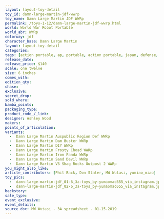 ```yaml
---
layout: layout-toy-detail 
toy_id: damn-large-martin-jdf-wwrp
toy_name: Damn Large Martin JDF WWRp
permalink: /toys-1-12/damn-large-martin-jdf-wwrp.html
world: World War Robot Portable
world_abr: WWRp
colorway: jdf
character_base: Damn Large Martin
layout: layout-toy-detail
categories: 
tags: [action portable, ap, portable, action portable, japan, defense, defence, force]
release_date: 
release_price: $140 
scale: one twelve
size: 6 inches
comes_with: 
edition_qty: 
chase: 
exclusive: 
secret_drop: 
sold_where: 
bamba_points: 
packaging_type: 
product_code_/_link: 
designer: Ashley Wood
makers: 
points_of_articulation: 
variants: 
  -  Damn Large Martin Auspublic Region Def WWRp
  -  Damn Large Martin Dam Buster WWRp
  -  Damn Large Martin DIY WWRp
  -  Damn Large Martin Frosty Choad WWRp
  -  Damn Large Martin Iron Panda WWRp
  -  Damn Large Martin Sand Devil WWRp
  -  Damn Large Martin V3 Shag Rocks Outpost 2 WWRp
you_might_also_like: 
article_contributors: [Phil Back, Don Slater, MW Wutasi, yumiao_miao]
toy_pics: 
  -  damn-large-martin-jdf_01-6_3a-toys_by-yumaomao555_via_instagram.jpg
  -  damn-large-martin-jdf_02-6_3a-toys_by-yumaomao555_via_instagram.jpg
backstory: 
sale_type: 
event_exclusive: 
event_details: 
source_doc: MW Wutasi - 3A spreadsheet - 01-15-2019
---
```

